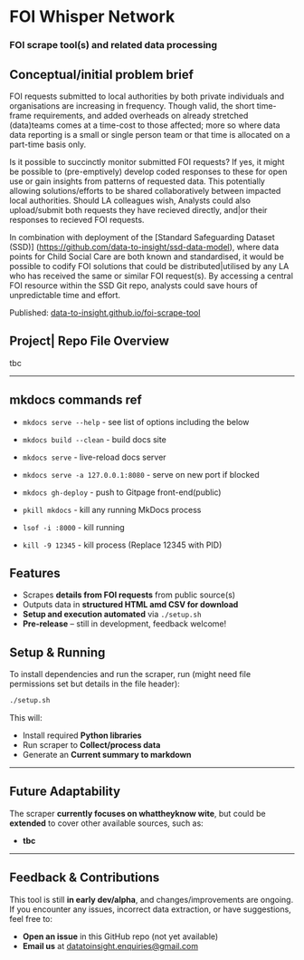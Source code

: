# FOI Whisper Network 
### FOI scrape tool(s) and related data processing 

## Conceptual/initial problem brief
FOI requests submitted to local authorities by both private individuals and organisations are increasing in frequency. Though valid, the short time-frame requirements, and added overheads on already stretched (data)teams comes at a time-cost to those affected; more so where data data reporting is a small or single person team or that time is allocated on a part-time basis only.   

Is it possible to succinctly monitor submitted FOI requests? If yes, it might be possible to (pre-emptively) develop coded responses to these for open use or gain insights from patterns of requested data. This potentially allowing solutions/efforts to be shared collaboratively between impacted local authorities. Should LA colleagues wish, Analysts could also upload/submit both requests they have recieved directly, and|or their responses to recieved FOI requests. 

In combination with deployment of the [Standard Safeguarding Dataset (SSD)] (https://github.com/data-to-insight/ssd-data-model), where data points for Child Social Care are both known and standardised, it would be possible to codify FOI solutions that could be distributed|utilised by any LA who has received the same or similar FOI request(s). By accessing a central FOI resource within the SSD Git repo, analysts could save hours of unpredictable time and effort. 

Published: [data-to-insight.github.io/foi-scrape-tool](https://data-to-insight.github.io/foi-scrape-tool/)

## Project| Repo File Overview

tbc

--- 

## mkdocs commands ref
* `mkdocs serve --help`     - see list of options including the below
* `mkdocs build --clean`    - build docs site
* `mkdocs serve`            - live-reload docs server
* `mkdocs serve -a 127.0.0.1:8080`  - serve on new port if blocked

* `mkdocs gh-deploy`        - push to Gitpage front-end(public)

* `pkill mkdocs`            - kill any running MkDocs process
* `lsof -i :8000`           - kill running 
* `kill -9 12345`           - kill process (Replace 12345 with PID)


## Features  

- Scrapes **details from FOI requests** from public source(s)   
- Outputs data in **structured HTML amd CSV for download**  
- **Setup and execution automated** via `./setup.sh`  
- **Pre-release** – still in development, feedback welcome!  

## Setup & Running  

To install dependencies and run the scraper, run (might need file permissions set but details in the file header):  

```bash
./setup.sh
```

This will:  

- Install required **Python libraries**  
- Run scraper to **Collect/process data**  
- Generate an **Current summary to markdown**  

---

## Future Adaptability  

The scraper **currently focuses on whattheyknow wite**, but could be **extended** to cover other available sources, such as:  

- **tbc**  

---

## Feedback & Contributions  

This tool is still **in early dev/alpha**, and changes/improvements are ongoing. If you encounter any issues, incorrect data extraction, or have suggestions, feel free to:  

- **Open an issue** in this GitHub repo  (not yet available)
- **Email us** at [datatoinsight.enquiries@gmail.com](mailto:datatoinsight.enquiries@gmail.com)  
